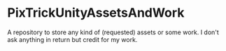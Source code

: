 # PixTrickUnityAssetsAndWork
A repository to store any kind of (requested) assets or some work. I don't ask anything in return but credit for my work.
